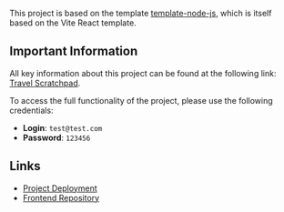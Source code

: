 This project is based on the template [template-node-js](https://github.com/GannaKov/template-node-js), which is itself based on the Vite React template.

## Important Information

All key information about this project can be found at the following link: [Travel Scratchpad](https://baza-everything-can-move.vercel.app/).

To access the full functionality of the project, please use the following credentials:

- **Login**: `test@test.com`
- **Password**: `123456`

## Links

- [Project Deployment](https://travel-scratchpad.vercel.app/)
- [Frontend Repository](https://github.com/GannaKov/travel-scratchpad)
